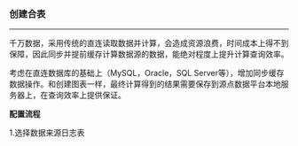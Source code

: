 ### 创建合表

----
千万数据，采用传统的直连读取数据并计算，会造成资源浪费，时间成本上得不到保障，因此同步并提前缓存计算数据源的数据，能绝对程度上提升计算查询效率。

考虑在直连数据库的基础上（MySQL，Oracle，SQL Server等），增加同步缓存数据操作。和创建图表一样，最终计算得到的结果需要保存到源点数据平台本地服务器上，在查询效率上提供保证。

**配置流程**

1.选择数据来源日志表
